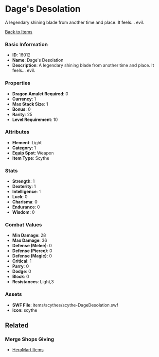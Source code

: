 # Dage's Desolation

A legendary shining blade from another time and place. It feels... evil.

[Back to Items](../items.md)

### Basic Information

- **ID**: 16012
- **Name**: Dage&#039;s Desolation
- **Description**: A legendary shining blade from another time and place. It feels... evil.

### Properties

- **Dragon Amulet Required**: 0
- **Currency**: 1
- **Max Stack Size**: 1
- **Bonus**: 0
- **Rarity**: 25
- **Level Requirement**: 10

### Attributes

- **Element**: Light
- **Category**: 1
- **Equip Spot**: Weapon
- **Item Type**: Scythe

### Stats

- **Strength**: 1
- **Dexterity**: 1
- **Intelligence**: 1
- **Luck**: 0
- **Charisma**: 0
- **Endurance**: 0
- **Wisdom**: 0

### Combat Values

- **Min Damage**: 28
- **Max Damage**: 36
- **Defense (Melee)**: 0
- **Defense (Pierce)**: 0
- **Defense (Magic)**: 0
- **Critical**: 1
- **Parry**: 0
- **Dodge**: 0
- **Block**: 0
- **Resistances**: Light,3

### Assets

- **SWF File**: items/scythes/scythe-DageDesolation.swf
- **Icon**: scythe

## Related

### Merge Shops Giving

- [HeroMart Items](../merge-shops/253-heromart-items.md)

